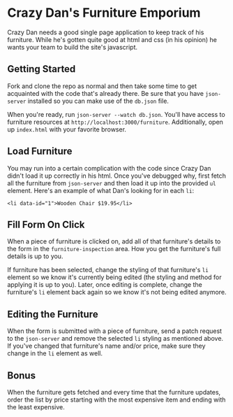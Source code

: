 # Crazy Dan's Furniture Emporium

Crazy Dan needs a good single page application to keep track of his furniture. While he's gotten quite good at html and css (in his opinion) he wants your team to build the site's javascript.

## Getting Started

Fork and clone the repo as normal and then take some time to get acquainted with the code that's already there. Be sure that you have `json-server` installed so you can make use of the `db.json` file.

When you're ready, run `json-server --watch db.json`. You'll have access to furniture resources at `http://localhost:3000/furniture`. Additionally, open up `index.html` with your favorite browser.

## Load Furniture

You may run into a certain complication with the code since Crazy Dan didn't load it up correctly in his html. Once you've debugged why, first fetch all the furniture from `json-server` and then load it up into the provided `ul` element. Here's an example of what Dan's looking for in each `li`:

```
<li data-id="1">Wooden Chair $19.95</li>
```

## Fill Form On Click

When a piece of furniture is clicked on, add all of that furniture's details to the form in the `furniture-inspection` area. How you get the furniture's full details is up to you.

If furniture has been selected, change the styling of that furniture's `li` element so we know it's currently being edited (the styling and method for applying it is up to you). Later, once editing is complete, change the furniture's `li` element back again so we know it's not being edited anymore.

## Editing the Furniture

When the form is submitted with a piece of furniture, send a patch request to the `json-server` and remove the selected `li` styling as mentioned above. If you've changed that furniture's name and/or price, make sure they change in the `li` element as well.

## Bonus

When the furniture gets fetched and every time that the furniture updates, order the list by price starting with the most expensive item and ending with the least expensive.
